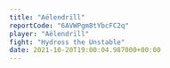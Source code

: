 ```yaml
---
title: "Aëlendrïll"
reportCode: "6AVWPgm8tYbcFC2q"
player: "Aëlendrïll"
fight: "Hydross the Unstable"
date: 2021-10-20T19:00:04.987000+00:00
---
```

